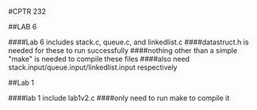 #CPTR 232

##LAB 6



####Lab 6 includes stack.c, queue.c, and linkedlist.c
####datastruct.h is needed for these to run successfully
####nothing other than a simple "make" is needed to compile these files
####also need stack.input/queue.input/linkedlist.input respectively


##Lab 1

####lab 1 include lab1v2.c
####only need to run make to compile it


